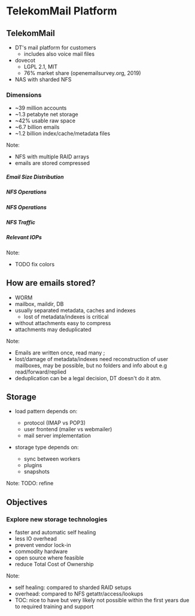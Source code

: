 <!-- .slide: data-state="section-break" id="section-break-1" data-timing="10s" -->
# TelekomMail Platform


<!-- .slide: data-state="normal" id="telekommail" data-timing="20s" data-menu-title="TelekomMail" -->
## TelekomMail

* DT's mail platform for customers <!-- .element class="fragment" data-fragment-index="1"-->
  * includes also voice mail files <!-- .element class="fragment" data-fragment-index="1"-->
* dovecot <!-- .element class="fragment" data-fragment-index="2"-->
  * LGPL 2.1, MIT <!-- .element class="fragment" data-fragment-index="2"-->
  * 76% market share (openemailsurvey.org, 2019) <!-- .element class="fragment" data-fragment-index="2"-->
* NAS with sharded NFS <!-- .element class="fragment" data-fragment-index="3"-->

### Dimensions <!-- .element class="fragment" data-fragment-index="5"-->
* ~39 million accounts <!-- .element class="fragment" data-fragment-index="5"-->
* ~1.3 petabyte net storage <!-- .element class="fragment" data-fragment-index="6"-->
* ~42% usable raw space <!-- .element class="fragment" data-fragment-index="7"-->
* ~6.7 billion emails <!-- .element class="fragment" data-fragment-index="8"-->
* ~1.2 billion index/cache/metadata files <!-- .element class="fragment" data-fragment-index="9"-->

Note: 
- NFS with multiple RAID arrays
- emails are stored compressed


<!-- Slide -->
##### Email Size Distribution
<canvas data-chart="bar">
<!--
{
 "data" : {
     "labels": ["<1k", "<5k", "<10k", "<50k", "<100k", "<500k", "<1m", "<50m", "<100m", ">100m"],

     "datasets": [
         {
	     "data": [9, 227, 80, 356, 157, 140, 16, 28, 0.007, 0.001],
	     "backgroundColor": [
	     	"rgba(166, 206, 227, 0.3)",
		"rgba(31, 120, 180, 0.3)",
		"rgba(178, 223, 138, 0.3)",
		"rgba(51, 160, 44, 0.3)",
		"rgba(251, 154, 153, 0.3)",
		"rgba(227, 26, 28, 0.3)",
		"rgba(253, 191, 111, 0.3)",
		"rgba(255, 127, 0, 0.3)",
		"rgba(202, 178, 214, 0.3)"]
         }
     ]
 },
 "options": {
     "animateScale": "true",
     "responsive": "true",
     "legend": {
           "display": 0
     },
     "plugins": {
     	"datalabels": {
	   "align": "end",
	   "anchor": "end",
	   "display": 1
	}
     },
     "scales": {
            "yAxes": [{
	    	"gridLines": {
                    "color": "rgba(0, 0, 0, 0)"
            	},
                "ticks": {
                    "display": 0
                },
		"scaleLabel": {
       		    "display": 1,
        	    "labelString": "number of emails in million"
      		}
            }],
            "xAxes": [{
	    	"gridLines": {
                    "color": "rgba(0, 0, 0, 0)"
            	}
            }]
        }
 }
}
-->
</canvas>

Note: emails over 50m very likely via IMAP, never sent


<!-- Slide -->
##### NFS Operations
<canvas data-chart="bar">
<!--
{
 "data" : {
     "labels": ["GETATTR", "ACCESS", "LOOKUP", "WRITE", "READ", "SETATTR", "RENAME", "REMOVE", "CREATE"],
     "datasets": [
         {
             "data": [28, 20, 15, 13, 8, 5, 3, 2, 1],
	     "backgroundColor": [
	     	"rgba(166, 206, 227, 0.3)",
		"rgba(31, 120, 180, 0.3)",
		"rgba(178, 223, 138, 0.3)",
		"rgba(51, 160, 44, 0.3)",
		"rgba(251, 154, 153, 0.3)",
		"rgba(227, 26, 28, 0.3)",
		"rgba(253, 191, 111, 0.3)",
		"rgba(255, 127, 0, 0.3)",
		"rgba(202, 178, 214, 0.3)"]
         }
     ]
 },
 "options": {
     "animateScale": "true",
     "responsive": "true",
     "legend": {
           "display": 0
     },
     "plugins": {
     	"datalabels": {
	   "align": "end",
	   "anchor": "end"
	}
     },
     "scales": {
            "yAxes": [{
	    	"gridLines": {
                    "color": "rgba(0, 0, 0, 0)"
            	},
                "ticks": {
                    "display": 0
                }
            }],
            "xAxes": [{
	    	"gridLines": {
                    "color": "rgba(0, 0, 0, 0)"
            	}
            }]
        }
 }
}
-->
</canvas>


<!-- Slide -->
##### NFS Operations
<canvas data-chart="bar">
<!--
{
 "data" : {
     "labels": ["GETATTR", "ACCESS", "LOOKUP", "WRITE", "READ", "SETATTR", "RENAME", "REMOVE", "CREATE"],
     "datasets": [
         {
             "data": [28, 20, 15, 13, 8, 5, 3, 2, 1],
             "backgroundColor": [ 
	     	"rgba(186, 186, 186, 0.2)",
	     	"rgba(186, 186, 186, 0.2)",
	     	"rgba(186, 186, 186, 0.2)",
	        "rgba(51, 160, 44, 0.6)",
	        "rgba(251, 154, 153, 0.6)",
	     	"rgba(186, 186, 186, 0.2)",
	     	"rgba(186, 186, 186, 0.2)",
	     	"rgba(186, 186, 186, 0.2)"]
         }
     ]
 },
 "options": {
     "animateScale": "true",
     "responsive": "true",
     "legend": {
           "display": 0
     },
     "plugins": {
     	"datalabels": {
	   "align": "end",
	   "anchor": "end"
	}
     },
     "scales": {
            "yAxes": [{
	    	"gridLines": {
                    "color": "rgba(0, 0, 0, 0)"
            	},
                "ticks": {
                    "display": 0
                }
            }],
            "xAxes": [{
	    	"gridLines": {
                    "color": "rgba(0, 0, 0, 0)"
            	}
            }]
        }
 }
}
-->
</canvas>


<!-- Slide -->
##### NFS Traffic
<canvas data-chart="bar">
<!--
{
 "data" : {
     "labels": ["GETATTR", "ACCESS", "LOOKUP", "WRITE", "READ", "SETATTR", "RENAME", "REMOVE", "CREATE"],
     "datasets": [
         {
             "data": [0.8 , 0.7 , 0.6 , 57.9 , 39.1 , 0.2 , 0.2 , 0.1, 0.1 ],
	     "backgroundColor": [
	     	"rgba(166, 206, 227, 0.3)",
		"rgba(31, 120, 180, 0.3)",
		"rgba(178, 223, 138, 0.3)",
		"rgba(51, 160, 44, 0.3)",
		"rgba(251, 154, 153, 0.3)",
		"rgba(227, 26, 28, 0.3)",
		"rgba(253, 191, 111, 0.3)",
		"rgba(255, 127, 0, 0.3)",
		"rgba(202, 178, 214, 0.3)"]
         }
     ]
 },
 "options": {
     "animateScale": "true",
     "responsive": "true",
     "legend": {
           "display": 0
     },
     "layout": {
            "padding": {
                "left": 0,
                "right": 0,
                "top": 10,
                "bottom": 0
            }
     },
     "plugins": {
     	"datalabels": {
	   "align": "end",
	   "anchor": "end"
	}
     },
     "scales": {
            "yAxes": [{
	    	"gridLines": {
                    "color": "rgba(0, 0, 0, 0)"
            	},
                "ticks": {
                    "display": 0
                }
            }],
            "xAxes": [{
	    	"gridLines": {
                    "color": "rgba(0, 0, 0, 0)"
            	}
            }]
        }
 }
}
-->
</canvas>


<!-- Slide -->
##### Relevant IOPs
<canvas data-chart="bar">
<!--
{
 "data" : {
     "labels": ["max (TOTAL/WRITE/READ)", "avg (TOTAL/WRITE/READ)"],
     "datasets": [{
             "data": [835000, 390000],
	     "backgroundColor": [ "rgba(166, 206, 227, 0.3)",
	     			  "rgba(166, 206, 227, 0.3)" ]
         }, {
             "data": [108000, 50000],
	     "backgroundColor": ["rgba(31, 120, 180, 0.3)",
	                         "rgba(31, 120, 180, 0.3)" ]
         }, {
             "data": [66000, 31000],
	     "backgroundColor": ["rgba(202, 178, 214, 0.3)",
	                         "rgba(202, 178, 214, 0.3)" ]
	 }
     ]
 },
 "options": {
     "animateScale": "true",
     "responsive": "true",
     "legend": {
           "display": 0
     },
     "layout": {
            "padding": {
                "left": 0,
                "right": 0,
                "top": 10,
                "bottom": 0
            }
     },
     "plugins": {
     	"datalabels": {
	   "align": "end",
	   "anchor": "end"
	}
     },
     "scales": {
            "yAxes": [{
	    	"gridLines": {
                    "color": "rgba(0, 0, 0, 0)"
            	},
                "ticks": {
                    "display": 0
                }
            }],
            "xAxes": [{
	    	"gridLines": {
                    "color": "rgba(0, 0, 0, 0)"
            	}
            }]
        }
 }
}
-->
</canvas>

Note: 
- TODO fix colors


<!-- .slide: data-state="normal" id="store-emails" data-timing="20s" data-menu-title="How stored?" -->
## How are emails stored?

* WORM <!-- .element class="fragment" data-fragment-index="0"-->
* mailbox, maildir, DB <!-- .element class="fragment" data-fragment-index="1"-->
* usually separated metadata, caches and indexes <!-- .element class="fragment" data-fragment-index="2"-->
  * lost of metadata/indexes is critical <!-- .element class="fragment" data-fragment-index="2"-->
* without attachments easy to compress <!-- .element class="fragment" data-fragment-index="3"-->
* attachments may  deduplicated <!-- .element class="fragment" data-fragment-index="4"-->

Note: 
- Emails are written once, read many ; 
- lost/damage of metadata/indexes need reconstruction of user mailboxes, may be possible, but no folders and info about e.g read/forward/replied
- deduplication can be a legal decision, DT doesn't do it atm.


<!-- .slide: data-state="normal" id="store-emails" data-timing="20s" data-menu-title="How stored?" -->
## Storage

* load pattern depends on: <!-- .element class="fragment" data-fragment-index="0"-->
  * protocol (IMAP vs POP3) <!-- .element class="fragment" data-fragment-index="0"-->
  * user frontend (mailer vs webmailer) <!-- .element class="fragment" data-fragment-index="0"-->
  * mail server implementation <!-- .element class="fragment" data-fragment-index="0"-->

* storage type depends on: <!-- .element class="fragment" data-fragment-index="1"-->
  * sync between workers <!-- .element class="fragment" data-fragment-index="1"-->
  * plugins <!-- .element class="fragment" data-fragment-index="1"-->
  * snapshots <!-- .element class="fragment" data-fragment-index="1"-->

Note: TODO: refine


<!-- .slide: data-state="normal" id="project-motivation" data-timing="20s" data-menu-title="Project Motivation" -->
## Objectives

### Explore new storage technologies

* faster and automatic self healing <!-- .element class="fragment" data-fragment-index="1"-->
* less IO overhead <!-- .element class="fragment" data-fragment-index="2"-->
* prevent vendor lock-in <!-- .element class="fragment" data-fragment-index="3"-->
* commodity hardware <!-- .element class="fragment" data-fragment-index="4"-->
* open source where feasible <!-- .element class="fragment" data-fragment-index="5"-->
* reduce Total Cost of Ownership <!-- .element class="fragment" data-fragment-index="6"-->

Note: 
- self healing: compared to sharded RAID setups
- overhead: compared to NFS getattr/access/lookups
- TOC: nice to have but very likely not possible within the first years due to required training and support
